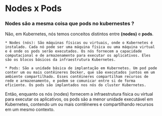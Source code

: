 # Nodes x Pods

### Nodes são a mesma coisa que pods no kubernestes ?

Não, em Kubernetes, nós temos conceitos distintos entre **(nodes)** e **pods**.

    * Nodes (nós): São máquinas físicas ou virtuais, onde o Kubernetes é instalado. Cada nó pode ser uma máquina física ou uma máquina virtual e é onde os pods serão executados. Os nós fornecem a capacidade computacional e de armazenamento para executar os aplicativos. Eles são os blocos básicos da infraestrutura Kubernetes.

    * Pods: São a unidade básica de implantação em Kubernetes. Um pod pode conter um ou mais contêineres Docker, que são executados juntos em um ambiente compartilhado. Esses contêineres compartilham recursos de rede e armazenamento, e podem se comunicar entre si de forma eficiente. Os pods são implantados nos nós do cluster Kubernetes.

Então, enquanto os nós (nodes) fornecem a infraestrutura física ou virtual para executar os aplicativos, os pods são a menor unidade executável em Kubernetes, contendo um ou mais contêineres e compartilhando recursos em um mesmo contexto.
